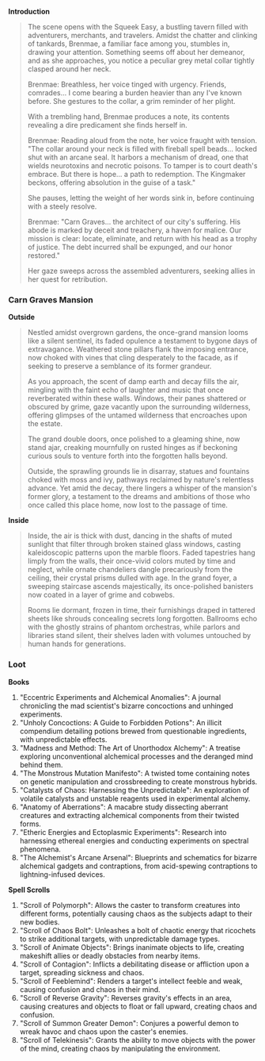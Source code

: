 **Introduction**
> The scene opens with the Squeek Easy, a bustling tavern filled with adventurers, merchants, and travelers. Amidst the chatter and clinking of tankards, Brenmae, a familiar face among you, stumbles in, drawing your attention. Something seems off about her demeanor, and as she approaches, you notice a peculiar grey metal collar tightly clasped around her neck.
> 
> Brenmae: Breathless, her voice tinged with urgency. Friends, comrades... I come bearing a burden heavier than any I've known before. She gestures to the collar, a grim reminder of her plight.
> 
> With a trembling hand, Brenmae produces a note, its contents revealing a dire predicament she finds herself in.
> 
> Brenmae: Reading aloud from the note, her voice fraught with tension. "The collar around your neck is filled with fireball spell beads... locked shut with an arcane seal. It harbors a mechanism of dread, one that wields neurotoxins and necrotic poisons. To tamper is to court death's embrace. But there is hope... a path to redemption. The Kingmaker beckons, offering absolution in the guise of a task."
> 
> She pauses, letting the weight of her words sink in, before continuing with a steely resolve.
> 
> Brenmae: "Carn Graves... the architect of our city's suffering. His abode is marked by deceit and treachery, a haven for malice. Our mission is clear: locate, eliminate, and return with his head as a trophy of justice. The debt incurred shall be expunged, and our honor restored."
> 
>  Her gaze sweeps across the assembled adventurers, seeking allies in her quest for retribution.

### Carn Graves Mansion

**Outside**
> Nestled amidst overgrown gardens, the once-grand mansion looms like a silent sentinel, its faded opulence a testament to bygone days of extravagance. Weathered stone pillars flank the imposing entrance, now choked with vines that cling desperately to the facade, as if seeking to preserve a semblance of its former grandeur.
> 
> As you approach, the scent of damp earth and decay fills the air, mingling with the faint echo of laughter and music that once reverberated within these walls. Windows, their panes shattered or obscured by grime, gaze vacantly upon the surrounding wilderness, offering glimpses of the untamed wilderness that encroaches upon the estate.
> 
> The grand double doors, once polished to a gleaming shine, now stand ajar, creaking mournfully on rusted hinges as if beckoning curious souls to venture forth into the forgotten halls beyond.
> 
> Outside, the sprawling grounds lie in disarray, statues and fountains choked with moss and ivy, pathways reclaimed by nature's relentless advance. Yet amid the decay, there lingers a whisper of the mansion's former glory, a testament to the dreams and ambitions of those who once called this place home, now lost to the passage of time.

**Inside**
> Inside, the air is thick with dust, dancing in the shafts of muted sunlight that filter through broken stained glass windows, casting kaleidoscopic patterns upon the marble floors.
> Faded tapestries hang limply from the walls, their once-vivid colors muted by time and neglect, while ornate chandeliers dangle precariously from the ceiling, their crystal prisms dulled with age. In the grand foyer, a sweeping staircase ascends majestically, its once-polished banisters now coated in a layer of grime and cobwebs.
> 
> Rooms lie dormant, frozen in time, their furnishings draped in tattered sheets like shrouds concealing secrets long forgotten. Ballrooms echo with the ghostly strains of phantom orchestras, while parlors and libraries stand silent, their shelves laden with volumes untouched by human hands for generations.

### Loot

**Books**
1. "Eccentric Experiments and Alchemical Anomalies": A journal chronicling the mad scientist's bizarre concoctions and unhinged experiments.
2. "Unholy Concoctions: A Guide to Forbidden Potions": An illicit compendium detailing potions brewed from questionable ingredients, with unpredictable effects.
3. "Madness and Method: The Art of Unorthodox Alchemy": A treatise exploring unconventional alchemical processes and the deranged mind behind them.
4. "The Monstrous Mutation Manifesto": A twisted tome containing notes on genetic manipulation and crossbreeding to create monstrous hybrids.
5. "Catalysts of Chaos: Harnessing the Unpredictable": An exploration of volatile catalysts and unstable reagents used in experimental alchemy.
6. "Anatomy of Aberrations": A macabre study dissecting aberrant creatures and extracting alchemical components from their twisted forms.
7. "Etheric Energies and Ectoplasmic Experiments": Research into harnessing ethereal energies and conducting experiments on spectral phenomena.
8. "The Alchemist's Arcane Arsenal": Blueprints and schematics for bizarre alchemical gadgets and contraptions, from acid-spewing contraptions to lightning-infused devices.

**Spell Scrolls**
1. "Scroll of Polymorph": Allows the caster to transform creatures into different forms, potentially causing chaos as the subjects adapt to their new bodies.
2. "Scroll of Chaos Bolt": Unleashes a bolt of chaotic energy that ricochets to strike additional targets, with unpredictable damage types.
3. "Scroll of Animate Objects": Brings inanimate objects to life, creating makeshift allies or deadly obstacles from nearby items.
4. "Scroll of Contagion": Inflicts a debilitating disease or affliction upon a target, spreading sickness and chaos.
5. "Scroll of Feeblemind": Renders a target's intellect feeble and weak, causing confusion and chaos in their mind.
6. "Scroll of Reverse Gravity": Reverses gravity's effects in an area, causing creatures and objects to float or fall upward, creating chaos and confusion.
7. "Scroll of Summon Greater Demon": Conjures a powerful demon to wreak havoc and chaos upon the caster's enemies.
8. "Scroll of Telekinesis": Grants the ability to move objects with the power of the mind, creating chaos by manipulating the environment.